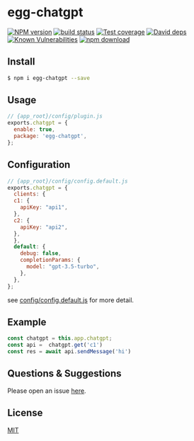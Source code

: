 # egg-chatgpt

[![NPM version][npm-image]][npm-url]
[![build status][travis-image]][travis-url]
[![Test coverage][codecov-image]][codecov-url]
[![David deps][david-image]][david-url]
[![Known Vulnerabilities][snyk-image]][snyk-url]
[![npm download][download-image]][download-url]

[npm-image]: https://img.shields.io/npm/v/egg-chatgpt.svg?style=flat-square
[npm-url]: https://npmjs.org/package/egg-chatgpt
[travis-image]: https://img.shields.io/travis/eggjs/egg-chatgpt.svg?style=flat-square
[travis-url]: https://travis-ci.org/eggjs/egg-chatgpt
[codecov-image]: https://img.shields.io/codecov/c/github/eggjs/egg-chatgpt.svg?style=flat-square
[codecov-url]: https://codecov.io/github/eggjs/egg-chatgpt?branch=master
[david-image]: https://img.shields.io/david/eggjs/egg-chatgpt.svg?style=flat-square
[david-url]: https://david-dm.org/eggjs/egg-chatgpt
[snyk-image]: https://snyk.io/test/npm/egg-chatgpt/badge.svg?style=flat-square
[snyk-url]: https://snyk.io/test/npm/egg-chatgpt
[download-image]: https://img.shields.io/npm/dm/egg-chatgpt.svg?style=flat-square
[download-url]: https://npmjs.org/package/egg-chatgpt

<!--
Description here.
-->

## Install

```bash
$ npm i egg-chatgpt --save
```

## Usage

```js
// {app_root}/config/plugin.js
exports.chatgpt = {
  enable: true,
  package: 'egg-chatgpt',
};
```

## Configuration

```js
// {app_root}/config/config.default.js
exports.chatgpt = {
  clients: {
  c1: {
    apiKey: "api1",
  },
  c2: {
    apiKey: "api2",
  },
  },
  default: {
    debug: false,
    completionParams: {
      model: "gpt-3.5-turbo",
    },
  },
};
```

see [config/config.default.js](config/config.default.js) for more detail.

## Example

<!-- example here -->
```javascript
const chatgpt = this.app.chatgpt;
const api =  chatgpt.get('c1')
const res = await api.sendMessage('hi')
```

## Questions & Suggestions

Please open an issue [here](https://github.com/eggjs/egg/issues).

## License

[MIT](LICENSE)

